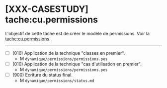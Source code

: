 [XXX-CASESTUDY] tache:cu.permissions
===========================================================

L'objectif de cette tâche est de créer le modèle de permissions.
 Voir la [tache:cu.permissions](https://modelscript.readthedocs.io/en/latest/tasks/cu/cu.permissions/index.html).

________

- [ ] (010) Application de la technique "classes en premier".
    - M ``dynamique/permissions/permissions.pes``
- [ ] (010) Application de la technique "cas d'utilisation en premier".
    - M ``dynamique/permissions/permissions.pes``
- [ ] (900) Ecriture du status final.
    - M ``dynamique/permissions/status.md``

